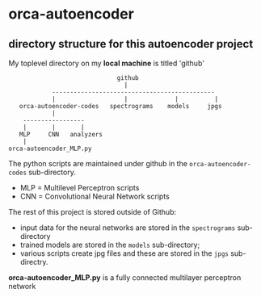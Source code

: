 # orca-autoencoder

## directory structure for this autoencoder project

My toplevel directory on my **local machine** is titled 'github'


```
                              github
                                |
            ---------------------------------------------
            |                   |             |          |
   orca-autoencoder-codes   spectrograms    models     jpgs
            |
    -----------------
    |       |       |
   MLP     CNN   analyzers	
    |
orca-autoencoder_MLP.py
```
  
  The python scripts are maintained under github in the `orca-autoencoder-codes` sub-directory.
  
  * MLP = Multilevel Perceptron scripts
  * CNN = Convolutional Neural Network scripts

  The rest of this project is stored outside of Github:
  
  * input data for the neural networks are stored in the `spectrograms` sub-directory
  * trained models are stored in the `models` sub-directory;
  * various scripts create jpg files and these are stored in the `jpgs` sub-directry.
  
  **orca-autoencoder_MLP.py** is a fully connected multilayer perceptron network
  
   
  
    
